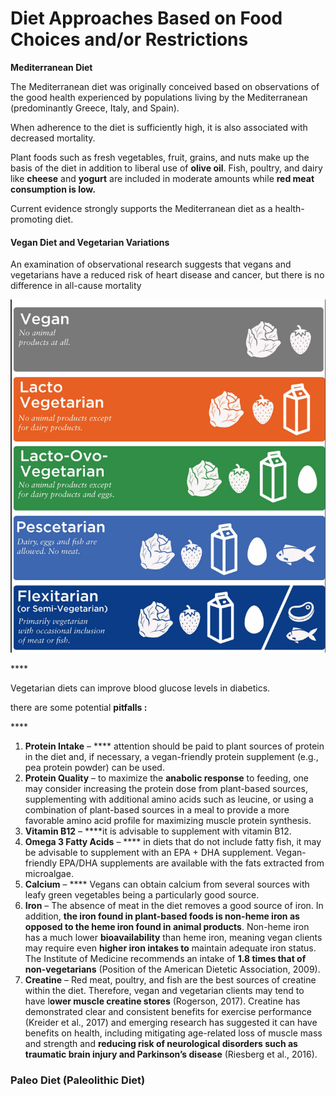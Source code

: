 # Diet Approaches Based on Food Choices and/or Restrictions

**Mediterranean Diet**

The Mediterranean diet was originally conceived based on observations of the good health experienced by populations living by the Mediterranean \(predominantly Greece, Italy, and Spain\).

When adherence to the diet is sufficiently high, it is also associated with decreased mortality.

Plant foods such as fresh vegetables, fruit, grains, and nuts make up the basis of the diet in addition to liberal use of **olive oil**. Fish, poultry, and dairy like **cheese** and **yogurt** are included in moderate amounts while **red meat consumption is low.**

Current evidence strongly supports the Mediterranean diet as a health-promoting diet.



#### Vegan Diet and Vegetarian Variations

An examination of observational research suggests that vegans and vegetarians have a reduced risk of heart disease and cancer, but there is no difference in all-cause mortality

![](../.gitbook/assets/screen-shot-2021-02-12-at-4.28.40-pm.png)

\*\*\*\*

Vegetarian diets can improve blood glucose levels in diabetics.

there are some potential **pitfalls :**

\*\*\*\*

1. **Protein Intake** – **** attention should be paid to plant sources of protein in the diet and, if necessary, a vegan-friendly protein supplement \(e.g., pea protein powder\) can be used.
2. **Protein Quality** – to maximize the **anabolic response** to feeding, one may consider increasing the protein dose from plant-based sources, supplementing with additional amino acids such as leucine, or using a combination of plant-based sources in a meal to provide a more favorable amino acid profile for maximizing muscle protein synthesis.
3. **Vitamin B12** – ****it is advisable to supplement with vitamin B12.
4. **Omega 3 Fatty Acids** – **** in diets that do not include fatty fish, it may be advisable to supplement with an EPA + DHA supplement. Vegan-friendly EPA/DHA supplements are available with the fats extracted from microalgae.
5. **Calcium** – ****  Vegans can obtain calcium from several sources with leafy green vegetables being a particularly good source.
6. **Iron** – The absence of meat in the diet removes a good source of iron. In addition, **the iron found in plant-based foods is non-heme iron as opposed to the heme iron found in animal products**. Non-heme iron has a much lower **bioavailability** than heme iron, meaning vegan clients may require even **higher iron intakes to** maintain adequate iron status. The Institute of Medicine recommends an intake of **1.8 times that of non-vegetarians** \(Position of the American Dietetic Association, 2009\).
7. **Creatine** – Red meat, poultry, and fish are the best sources of creatine within the diet. Therefore, vegan and vegetarian clients may tend to have l**ower muscle creatine stores** \(Rogerson, 2017\). Creatine has demonstrated clear and consistent benefits for exercise performance \(Kreider et al., 2017\) and emerging research has suggested it can have benefits on health, including mitigating age-related loss of muscle mass and strength and **reducing risk of neurological disorders such as traumatic brain injury and Parkinson’s disease** \(Riesberg et al., 2016\).

### Paleo Diet \(Paleolithic Diet\)









